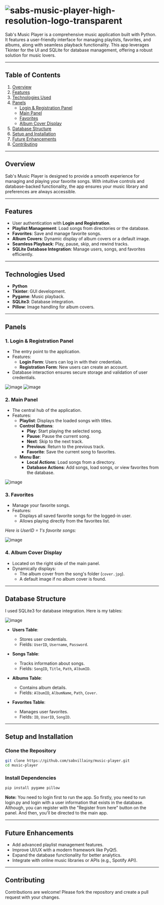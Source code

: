 # ![sabs-music-player-high-resolution-logo-transparent](https://github.com/user-attachments/assets/fde8bd53-63a5-4b96-bef6-def0d292692f)


Sab's Music Player is a comprehensive music application built with Python. It features a user-friendly interface for managing playlists, favorites, and albums, along with seamless playback functionality. This app leverages Tkinter for the UI and SQLite for database management, offering a robust solution for music lovers.

---

## Table of Contents

1. [Overview](#overview)  
2. [Features](#features)
3. [Technologies Used](#technologies-used)
4. [Panels](#panels)  
   - [Login & Registration Panel](#1-login--registration-panel)
   - [Main Panel](#2-main-panel)
   - [Favorites](#3-favorites)
   - [Album Cover Display](#4-album-cover-display)
5. [Database Structure](#database-structure)  
6. [Setup and Installation](#setup-and-installation)  
7. [Future Enhancements](#future-enhancements)
8. [Contributing](#contributing)

---

## Overview

Sab's Music Player is designed to provide a smooth experience for managing and playing your favorite songs. With intuitive controls and database-backed functionality, the app ensures your music library and preferences are always accessible.

---

## Features

- User authentication with **Login and Registration**.
- **Playlist Management**: Load songs from directories or the database.
- **Favorites**: Save and manage favorite songs.
- **Album Covers**: Dynamic display of album covers or a default image.
- **Seamless Playback**: Play, pause, skip, and rewind tracks.
- **SQLite Database Integration**: Manage users, songs, and favorites efficiently.

---

## Technologies Used

- **Python**
- **Tkinter**: GUI development.
- **Pygame**: Music playback.
- **SQLite3**: Database integration.
- **Pillow**: Image handling for album covers.

---

## Panels

### 1. **Login & Registration Panel**

- The entry point to the application.
- Features:
  - **Login Form**: Users can log in with their credentials.
  - **Registration Form**: New users can create an account.
- Database interaction ensures secure storage and validation of user credentials.

![image](https://github.com/user-attachments/assets/0866f6ba-e0c3-48c0-bc12-1141ed06c855)
![image](https://github.com/user-attachments/assets/415c622c-69f5-4e91-9b6f-19db2942dedd)



### 2. **Main Panel**

- The central hub of the application.
- Features:
  - **Playlist**: Displays the loaded songs with titles.
  - **Control Buttons**:
    - **Play**: Start playing the selected song.
    - **Pause**: Pause the current song.
    - **Next**: Skip to the next track.
    - **Previous**: Return to the previous track.
    - **Favorite**: Save the current song to favorites.
  - **Menu Bar**:
    - **Local Actions**: Load songs from a directory.
    - **Database Actions**: Add songs, load songs, or view favorites from the database.

![image](https://github.com/user-attachments/assets/ae613f48-d0d9-4c8b-84b0-822d0fa28a59)



### 3. **Favorites**

- Manage your favorite songs.
- Features:
  - Displays all saved favorite songs for the logged-in user.
  - Allows playing directly from the favorites list.
  
_Here is UserID = 1's favorite songs:_
  
![image](https://github.com/user-attachments/assets/91936a0a-fe89-4386-a759-1eea288188fb)



### 4. **Album Cover Display**

- Located on the right side of the main panel.
- Dynamically displays:
  - The album cover from the song's folder (`cover.jpg`).
  - A default image if no album cover is found.
  
---

## Database Structure

I used SQLite3 for database integration. Here is my tables:

![image](https://github.com/user-attachments/assets/3f161871-294f-45df-b038-6539a5fef122)

- **Users Table**:
  - Stores user credentials.
  - Fields: `UserID`, `Username`, `Password`.

- **Songs Table**:
  - Tracks information about songs.
  - Fields: `SongID`, `Title`, `Path`, `AlbumID`.

- **Albums Table**:
  - Contains album details.
  - Fields: `AlbumID`, `AlbumName`, `Path`, `Cover`.

- **Favorites Table**:
  - Manages user favorites.
  - Fields: `ID`, `UserID`, `SongID`.

---

## Setup and Installation

### Clone the Repository

```bash
git clone https://github.com/sabvillainy/music-player.git
cd music-player
```

### Install Dependencies 
```bash
pip install pygame pillow
```

**Note:** You need to login first to run the app. So firstly, you need to run login.py and login with a user information that exists in the database. Although, you can register with the "Register from here" button on the panel. And then, you'll be directed to the main app.

---

## Future Enhancements
- Add advanced playlist management features.
- Improve UI/UX with a modern framework like PyQt5.
- Expand the database functionality for better analytics.
- Integrate with online music libraries or APIs (e.g., Spotify API).

---

## Contributing
Contributions are welcome! Please fork the repository and create a pull request with your changes.
